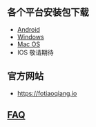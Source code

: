 
## 各个平台安装包下载
- <a href="https://github.com/getfotiaoqiang/download/releases/download/V2.2.5/v255_fotiaoqiang-v2.2.5.apk"> Android </a>
- <a href="https://github.com/getfotiaoqiang/download/releases/download/V2.3.0/v230-1_fotiaoqiang-2.3.0-1-Setup.exe"> Windows </a>
- <a href="https://github.com/getfotiaoqiang/download/releases/download/V2.3.0/v230-1_fotiaoqiang_darwin_amd64_install.dmg"> Mac OS </a>
- IOS 敬请期待
## 官方网站
- https://fotiaoqiang.io
## <a href="https://github.com/getfotiaoqiang/fotiaoqiang/wiki/FAQ">FAQ</a>

